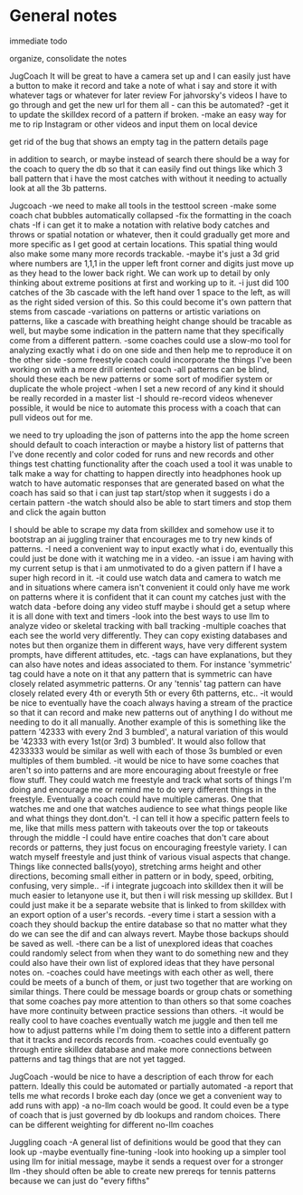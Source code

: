 # General notes


immediate todo

organize, consolidate the notes

JugCoach
It will be great to have a camera set up and I can easily just have a button to make it record and take a note of what i say and store it with whatever tags or whatever for later review
For jahvorsky's videos I have to go through and get the new url for them all - can this be automated?
-get it to update the skilldex record of a pattern if broken.
-make an easy way for me to rip Instagram or other videos and input them on local device

get rid of the bug that shows an empty tag in the pattern details page

in addition to search, or maybe instead of search there should be a way for the coach to query the 
   db so that it can easily find out things like which 3 ball pattern that i have the most catches with
   without it needing to actually look at all the 3b patterns.

Jugcoach
-we need to make all tools in the testtool screen
-make some coach chat bubbles automatically collapsed
-fix the formatting in the coach chats
-If i can get it to make a notation with relative body catches and throws or spatial notation or whatever, then it could gradually get more and more specific as I get good at certain locations. This spatial thing would also make some many more records trackable.
-maybe it's just a 3d grid where numbers are 1,1,1 in the upper left front corner and digits just move up as they head to the lower back right. We can work up to detail by only thinking about extreme positions at first and working up to it.
-i just did 100 catches of the 3b cascade with the left hand over 1 space to the left, as will as the right sided version of this. So this could become it's own pattern that stems from cascade
-variations on patterns or artistic variations on patterns, like a cascade with breathing height change should be tracable as well, but maybe some indication in the pattern name that they specifically come from a different pattern.
-some coaches could use a slow-mo tool for analyzing exactly what i do on one side and then help me to reproduce it on the other side
-some freestyle coach could incorporate the things I've been working on with a more drill oriented coach
-all patterns can be blind, should these each be new patterns or some sort of modifier system or duplicate the whole project
-when I set a new record of any kind it should be really recorded in a master list
-I should re-record videos whenever possible, it would be nice to automate this process with a coach that can pull videos out for me.


we need to try uploading the json of patterns into the app
the home screen should default to coach interaction
   or maybe a history list of patterns that I've done recently and color coded for runs and new records and other things
test chatting functionality
   after the coach used a tool it was unable to talk
make a way for chatting to happen directly into headphones
hook up watch to have automatic responses that are generated based on what the coach has said so that i can just tap start/stop when it suggests i do a certain pattern
   -the watch should also be able to start timers and stop them and click the again button

I should be able to scrape my data from skilldex and somehow use it to bootstrap an ai juggling trainer that encourages me to try new kinds of patterns.
-I need a convenient way to input exactly what i do, eventually this could just be done with it watching me in a video.
-an issue i am having with my current setup is that i am unmotivated to do a given pattern if I have a super high record in it.
-it could use watch data and camera to watch me and in situations where camera isn't convenient it could only have me work on patterns where it is confident that it can count my catches just with the watch data
-before doing any video stuff maybe i should get a setup where it is all done with text and timers
-look into the best ways to use llm to analyze video or skeletal tracking with ball tracking
-multiple coaches that each see the world very differently. They can copy existing databases and notes but then organize them in different ways, have very different system prompts, have different attitudes, etc.
-tags can have explanations, but they can also have notes and ideas associated to them. For instance 'symmetric' tag could have a note on it that any pattern that is symmetric can have closely related asymmetric patterns. Or any 'tennis' tag pattern can have closely related every 4th or everyth 5th or every 6th patterns, etc..
-it would be nice to eventually have the coach always having a stream of the practice so that it can record and make new patterns out of anything I do without me needing to do it all manually. Another example of this is something like the pattern '42333 with every 2nd 3 bumbled', a natural variation of this would be '42333 with every 1st(or 3rd) 3 bumbled'. It would also follow that 4233333 would be similar as well with each of those 3s bumbled or even multiples of them bumbled.
-it would be nice to have some coaches that aren't so into patterns and are more encouraging about freestyle or free flow stuff. They could watch me freestyle and track what sorts of things I'm doing and encourage me or remind me to do very different things in the freestyle. Eventually a coach could have multiple cameras. One that watches me and one that watches audience to see what things people like and what things they dont.don't.
-I can tell it how a specific pattern feels to me, like that mills mess pattern with takeouts over the top or takeouts through the middle
-I could have entire coaches that don't care about records or patterns, they just focus on encouraging freestyle variety. I can watch myself freestyle and just think of various visual aspects that change. Things like connected balls(yoyo), stretching arms height and other directions, becoming small either in pattern or in body, speed, orbiting, confusing, very simple..
-if i integrate jugcoach into skilldex then it will be much easier to letanyone use it, but then i will risk messing up skilldex. But I could just make it be a separate website that is linked to from skilldex with an export option of a user's records.
-every time i start a session with a coach they should backup the entire database so that no matter what they do we can see the dif and can always revert. Maybe those backups should be saved as well.
-there can be a list of unexplored ideas that coaches could randomly select from when they want to do something new and they could also have their own list of explored ideas that they have personal notes on.
-coaches could have meetings with each other as well, there could be meets of a bunch of them, or just two together that are working on similar things. There could be message boards or group chats or something that some coaches pay more attention to than others so that some coaches have more continuity between practice sessions than others.
-it would be really cool to have coaches eventually watch me juggle and then tell me how to adjust patterns while I'm doing them to settle into a different pattern that it tracks and records records from.
-coaches could eventually go through entire skilldex database and make more connections between patterns and tag things that are not yet tagged.

JugCoach
-would be nice to have a description of each throw for each pattern. Ideally this could be automated or partially automated
-a report that tells me what records I broke each day (once we get a convenient way to add runs with app)
-a no-llm coach would be good. It could even be a type of coach that is just governed by db lookups and random choices. There can be different weighting for different no-llm coaches

Juggling coach
-A general list of definitions would be good that they can look up
-maybe eventually fine-tuning
-look into hooking up a simpler tool using llm for initial message, maybe it sends a request over for a stronger llm
-they should often be able to create new prereqs for tennis patterns because we can just do "every fifths"
